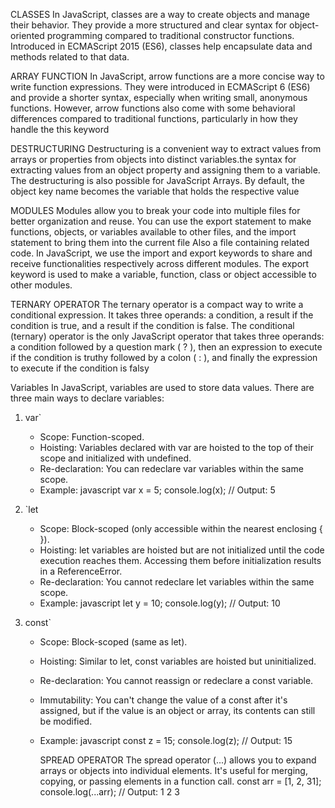 CLASSES 
In JavaScript, classes are a way to create objects and manage their behavior. They provide a more structured and clear syntax for object-oriented programming compared to traditional constructor functions. Introduced in ECMAScript 2015 (ES6), classes help encapsulate data and methods related to that data.

ARRAY FUNCTION 
In JavaScript, arrow functions are a more concise way to write function expressions. They were introduced in ECMAScript 6 (ES6) and provide a shorter syntax, especially when writing small, anonymous functions. However, arrow functions also come with some behavioral differences compared to traditional functions, particularly in how they handle the this keyword

DESTRUCTURING
Destructuring is a convenient way to extract values from arrays or properties from objects into distinct variables.the syntax for extracting values from an object property and assigning them to a variable. The destructuring is also possible for JavaScript Arrays. By default, the object key name becomes the variable that holds the respective value

MODULES
Modules allow you to break your code into multiple files for better organization and reuse. You can use the export statement to make functions, objects, or variables available to other files, and the import statement to bring them into the current file
Also a file containing related code. In JavaScript, we use the import and export keywords to share and receive functionalities respectively across different modules. The export keyword is used to make a variable, function, class or object accessible to other modules.

TERNARY OPERATOR
The ternary operator is a compact way to write a conditional expression. It takes three operands: a condition, a result if the condition is true, and a result if the condition is false.
The conditional (ternary) operator is the only JavaScript operator that takes three operands: a condition followed by a question mark ( ? ), then an expression to execute if the condition is truthy followed by a colon ( : ), and finally the expression to execute if the condition is falsy

Variables 
In JavaScript, variables are used to store data values. There are three main ways to declare variables:

1. var`
   - Scope: Function-scoped.
   - Hoisting: Variables declared with var are hoisted to the top of their scope and initialized with undefined.
   - Re-declaration: You can redeclare var variables within the same scope.
   - Example:
     javascript
     var x = 5;
     console.log(x); // Output: 5
     

2. `let
   - Scope: Block-scoped (only accessible within the nearest enclosing { }).
   - Hoisting: let variables are hoisted but are not initialized until the code execution reaches them. Accessing them before initialization results in a ReferenceError.
   - Re-declaration: You cannot redeclare let variables within the same scope.
   - Example:
     javascript
     let y = 10;
     console.log(y); // Output: 10
     

3. const`
   - Scope: Block-scoped (same as let).
   - Hoisting: Similar to let, const variables are hoisted but uninitialized.
   - Re-declaration: You cannot reassign or redeclare a const variable.
   - Immutability: You can't change the value of a const after it's assigned, but if the value is an object or array, its contents can still be modified.
   - Example:
     javascript
     const z = 15;
     console.log(z); // Output: 15
     
     SPREAD OPERATOR 
     The spread operator (...) allows you to expand arrays or objects into individual elements. It's useful for merging, copying, or passing elements in a function call.
     const arr = [1, 2, 31];
console.log(...arr); // Output: 1 2 3